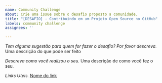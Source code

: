 ```yaml
---
name: Community Challenge
about: Crie uma issue sobre o desafio proposto a comunidade.
title: "[DESAFIO] - Contribuindo em um Projeto Open Source no GitHub"
labels: community challenge
assignees: ''

---
```


*Tem alguma sugestão para quem for fazer o desafio? Por favor descreva.*
Uma descrição do que pode ser feito

*Descreva como você realizou o seu.*
Uma descrição de como você fez o seu.

*Links Uteis.*
[Nome do link](URL)
